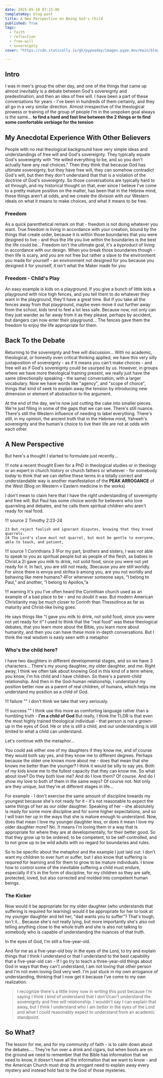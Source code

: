 ```yaml
---
date: 2025-05-18 07:15:06
templateKey: blog-post
title: A New Perspective on Being God's Child
published: True
tags:
  - faith
  - reflection
  - free-will
  - sovereignty
cover: "https://cdn.statically.io/gh/pypeaday/images.pype.dev/main/blog-media/20250614184824_22e1d8af.png"

---
```


## Intro

I was in men's group the other day, and one of the things that came up almost inevitably
is a debate between God's sovereignty and predestination, and then an idea of free will.
I have been a part of these conversations for years - I've been in hundreds of them certainly,
and they all go in a very similar direction. Almost irrespective of the theological prowess
or training of the group of people I'm in the unspoken goal always is the same... 
**to find a hard and fast line between the 2 things or to find some comfortable verbiage for the tension**

## My Anecdotal Experience With Other Believers

People with no real theological background have very simple ideas and
understandings of free will and God's sovereignty.
They typically equate God's sovereignty with "He willed everything to be, and so you don't
actually have any real choices."
Then they think that because God has ultimate sovereignty, but they have free will, they
can somehow contradict God's will, but then they don't understand that that is a violation
of the doctrine of God's sovereignty.
So those conversations are typically hard to sit through, and my historical thought
on that, ever since I believe I've come to a pretty mature position on the matter,
has been that in the Hebrew mind, these things aren't at odds, and we create the division with our
Western ideals on what it means to make choices, and what it means to be free.

### Freedom

As a quick parenthetical remark on that - freedom is not doing whatever you want.
True freedom is living in accordance with your creation, bound by the things that create
order, because it is within those boundaries that you were designed to live -
and thus the life you live within the boundaries is the best the life could
be... Freedom isn't the ultimate goal, it's a byproduct of living in accordance
with our design.
When you break those boundaries though - then life is scary, and you are not
free but rather a slave to the environment you made for yourself - an
environment not designed for you because you designed it for yourself, it isn't
what the Maker made for you

### Freedom - Child's Play

An easy example is kids on a playground.
If you give a bunch of little kids a playground with nice high fences, and you tell them to
do whatever they want in the playground, they'll have a great time.
But if you take all the fences away from that playground, maybe even move it
out further away from the school, kids tend to feel a lot less safe.
Because now, not only can they just wander as far away from it as they please, perhaps
by accident, but dangers can now enter their playground... The fences gave them
the freedom to enjoy the life appropriate for them.

## Back To the Debate

Returning to the sovereignty and free will discussion... 
With no academic, theological, or honestly even critical thinking
applied, we have this very silly juxtaposition of sovereignty - as if it means
you can't make choices - and free will as if God's sovereignty could be usurped
by us.
However, in groups where we have more theological training present, we really just have the
same (directionally speaking - the same) conversation, with a larger vocabulary.
Now we have words like "agency", and "scope of choice", things that kind of seek to explain
away the tension by introducing new dimension or element of abstraction to the argument.

At the end of the day, we're now just cutting the cake into smaller pieces.
We're just filling in some of the gaps that we can see.
There's still nuance.
There's still the Western influence of needing to label everything.
There's still, in my opinion, the ancient truth that in the Hebrew mind, Yahweh's sovereignty
and the human's choice to live their life are not at odds with each other.

## A New Perspective

But here's a thought I started to formulate just recently...

!!! note a recent thought
    Even for a PhD in theological studies or in theology or an expert in church history or
    church fathers or whatever - for somebody _today_ to think that we can define these terms 
    in a totally correct and understandable way is another manifestation of the
    __PEAK ARROGANCE__ of the West  (Blog on Western v Eastern medicine in the works)

I don't mean to claim here that I have the _right_ understanding of sovereignty and free will.
But Paul has some choice words for believers who love quarreling and debates, and he calls
them spiritual children who aren't ready for real food.

!!! source 2 Timothy 2:23-24

    23 But reject foolish and ignorant disputes, knowing that they breed quarrels.
    24 The Lord's slave must not quarrel, but must be gentle to everyone, able to teach, and patient,

!!! source 1 Corinthians 3
    1For my part, brothers and sisters, I was not able to speak to you as spiritual
    people but as people of the flesh, as babies in Christ.a 2I gave you milk to
    drink, not solid food, since you were not yet ready for it. In fact, you are
    still not ready, 3because you are still worldly. For since there is envya and
    strifea b among you, are you not worldly and behaving like mere humans? 4For
    whenever someone says, “I belong to Paul,” and another, “I belong to Apollos,”a

!!! warning It's you
    I've often heard the Corinthian church used as an example of a bad place to
    be - and no doubt it was. But modern American Christianity may be much closer
    to Corinth than Thessolinca as far as maturity and Christ-like living goes.

He says things like "I gave you milk to drink, not solid food, since you were
not yet ready for it"
I used to think that the "real food" was these theological debates, that you learn
more about the Bible, you learn more about humanity, and then you can have these more
in-depth conversations.
But I think the real wisdom is easly seen with a metaphor

### Who's the child here?

I have two daughters in different developmental stages, and so we have 3 characters...
There's my young daughter, my older daughter, and me.
Right away, I think we often talk about knowing God in this kind of a term where,
you know, I'm his child and I have children.
So there's a parent-child relationship.
And then in the God-human relationship, I understand my position better now as a parent
of real children, of humans, which helps me understand my position as a child of God.

!!! failure ""
    I don't think we take that very seriously.

!!! success ""
    I think use this more as comforting language rather than a humbling truth - __I'm a child of God__
    But really, I think the TLDR is that even the most highly trained theological individual - that person is not a grown-up in the eyes of God.
    He or she is still a child, and our understanding is still limited to what a child can understand.

Let's continue with the metaphor...

You could ask either one of my daughters if they know me, and of course they would both
say yes, and they know me to different degrees.
Perhaps because the older one knows more about me - does that mean that she knows me better than the younger?
I think it would be silly to say yes.
Both of my kids know me to the fullest capacity that they can know me.
So what about love?
Do they both love me?
And do I love them?
Of course.
And do I show my love to both of them in the same ways?
Of course not.
Not only are they unique, but they're at different stages in life... 

For example - I don't exercise the same amount of discipline towards my
youngest because she's not ready for it - it's not reasonable to expect the
same things of her as our older daughter.
Speaking of her - she absolutely is ready for some more discipline and for some
higher expectations, and so I will train her up in the ways that she is mature
enough to understand.
Now, does that mean I love my younger daughter less, or does it mean I love my older daughter
more?
No.
It means I'm loving them in a way that is appropriate for where they are at
developmentally, for their better good.
So that they grow up to be ordered, to be competent, to be self-controlled, and
to not grow up to be wild adults with no regard for boundaries and rules.

So to be specific about the metaphor and the example I just laid out: I don't want my children
to ever hurt or suffer, but I also know that suffering is required for learning and for them to grow to be mature individuals.
I know how to control some of the inevitable suffering a child must endure, especially if it's in the form of discipline, for my children so they are safe, protected, loved, but also corrected and molded into competent human beings.

### The Kicker

Now would it be appropriate for my older daughter (who understands that suffering is required
for learning) would it be appropriate for her to look at my younger daughter and tell
her, "dad wants you to suffer"?
That's tough, isn't it...
Because she's not really lying, but more importantly she's also not telling anything close to the whole
truth and she is also not talking to somebody who is capable of understanding the nuances
of that truth.

In the eyes of God, I'm still a five-year-old.

And for me as a five-year-old boy in the eyes of the Lord, to try and explain things that
I think I understand or that I understand to the best capability that a five-year-old can -
If I go try to teach a three-year-old things about God in ways that they can't understand,
I am not loving that other person and I'm not even loving God very well.
I'm just stuck in my own arrogance of understanding, thinking that I now get it because I've come
to my own realization.

> I recognize there's a little irony now in writing this post because I'm
> saying I think I kind of understand that I don't/can't understand the sovereignty
> and free will relationship. I wouldn't say I can explain that away, but I
> think I understand who I am better in the eyes of the Lord and what I could
> reasonably expect to understand from an academic standpoint.

## So What?

The lesson for me, and for my community of faith - is to calm down about the
debates.... They're fun over a drink and cigars, but when boots are on the
ground we need to remember that the Bible has information that we need to know,
it doesn't have all the information that we want to know - and the American
Church must drop its arrogant need to explain away every mystery and instead
hold fast to the God of those mysteries.
